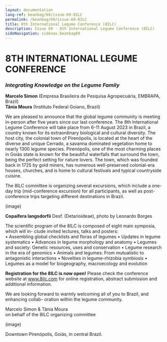 ```yaml
---
layout: documentation
lang-ref: beanbag/69/issue-69-8ILC
permalink: /beanbag/69/issue-69-8ILC
title: 8th International Legume Conference (8ILC)
description: Issue 69 - 8th International Legume Conference (8ILC)
sideNavigation: sidenav.beanbag69
---
```


# 8TH INTERNATIONAL LEGUME CONFERENCE

### *Integrating Knowledge on the Legume Family*

**Marcelo Simon** (Empresa Brasileira de Pesquisa Agropecuária, EMBRAPA, Brazil)\
**Tânia Moura** (Instituto Federal Goiano, Brazil)

We are pleased to announce that the global legume community is meeting in-person after five years since our last conference. The 8th International Legume Conference will take place from 6-11 August 2023 in Brazil, a country known for its extraordinary biological and cultural diversity. The host city, the colonial town of Pirenópolis, is located at the heart of the diverse and unique Cerrado, a savanna dominated vegetation home to nearly 1300 legume species. Pirenópolis, one of the most charming places in Goiás state is known for the beautiful waterfalls that surround the town, being the perfect setting for nature lovers. The town, which was founded back in 1725 by gold miners, has numerous well-preserved colonial-era houses, churches, and is home to cultural festivals and typical countryside cuisine.

The 8ILC committee is organizing several excursions, which include a one-day trip (mid-conference excursion) for all participants, as well as post-conference trips targeting different destinations in Brazil.

(image)

**Copaifera langsdorfii** Desf. (Detarioideae), photo by Leonardo Borges

The scientific program of the 8ILC is composed of eight main symposia, which will in- clude invited lectures, talks and posters:\
• Assembling global checklists and floras of legumes
• Updates in legume systematics
• Advances in legume morphology and anatomy
• Legumes and society: Genetic resources, uses and conservation 
• Legume research in the era of genomics
• Animals and legumes: From mutualistic to antagonistic interactions 
• Novelties in legume-rhizobia symbiosis
• Legumes as a model for biogeography, macroecology and evolution

**Registration for the 8ILC is now open!** Please check the conference website at www.8ilc.com for online registration, abstract submission and additional information.

We are looking forward to warmly welcoming all of you to Brazil, and enhancing collab- oration within the legume community.

Marcelo Simon & Tânia Moura\
on behalf of the 8ILC organizing committee

(image)

Downtown Pirenópolis, Goiás, in central Brazil.
